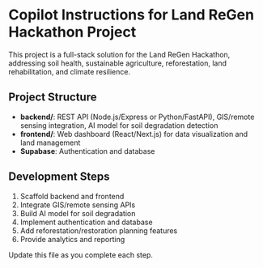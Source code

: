 # Copilot Instructions for Land ReGen Hackathon Project

This project is a full-stack solution for the Land ReGen Hackathon, addressing soil health, sustainable agriculture, reforestation, land rehabilitation, and climate resilience.

## Project Structure
- **backend/**: REST API (Node.js/Express or Python/FastAPI), GIS/remote sensing integration, AI model for soil degradation detection
- **frontend/**: Web dashboard (React/Next.js) for data visualization and land management
- **Supabase**: Authentication and database

## Development Steps
1. Scaffold backend and frontend
2. Integrate GIS/remote sensing APIs
3. Build AI model for soil degradation
4. Implement authentication and database
5. Add reforestation/restoration planning features
6. Provide analytics and reporting

Update this file as you complete each step.
